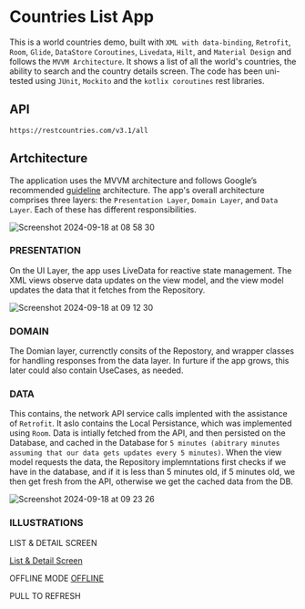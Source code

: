 # Countries List App
This is a world countries demo, built with `XML with data-binding`, `Retrofit`, `Room`, `Glide`, `DataStore`  `Coroutines`, `Livedata`, `Hilt`, and `Material Design` and follows the `MVVM Architecture`. It shows a list of all the world's countries, the ability to search and the country details screen. The code has been uni-tested using `JUnit`, `Mockito` and the `kotlix coroutines` rest libraries.

## API 
```
https://restcountries.com/v3.1/all
```

## Artchitecture
The application uses the MVVM architecture and follows Google’s recommended [guideline](https://developer.android.com/topic/architecture) architecture. The app's overall architecture comprises three layers: the `Presentation Layer`, `Domain Layer`, and `Data Layer`. 
Each of these has different responsibilities. 

![Screenshot 2024-09-18 at 08 58 30](https://github.com/user-attachments/assets/07f95f4f-15db-4061-8b89-39b5de682857)

### PRESENTATION
On the UI Layer, the app uses LiveData for reactive state management. The XML views  observe data updates on the view model, and the view model updates the data that it fetches from the Repository.

![Screenshot 2024-09-18 at 09 12 30](https://github.com/user-attachments/assets/fe433e2c-fb5c-41fd-bae7-2828f14887bd)

### DOMAIN
The Domian layer, currenctly consits of the Repostory, and wrapper classes for handling responses from the data layer. In furture if the app grows, this later could also contain UseCases, as needed.

### DATA
This contains, the network API service calls implented with the assistance of `Retrofit`. It aslo contains the Local Persistance, which was implemented using `Room`. Data is intially fetched from the API, and then persisted on the Database, and cached in the Database for `5 minutes (abitrary minutes assuming that our data gets updates every 5 minutes)`. When the view model requests the data, the Repository implemntations first checks if we have in the database, and if it is less than 5 minutes old, if 5 minutes old, we then get fresh from the API, otherwise we get the cached data from the DB.

![Screenshot 2024-09-18 at 09 23 26](https://github.com/user-attachments/assets/5251c06d-b57e-4b46-997e-473a5d74aed2)

### ILLUSTRATIONS
LIST & DETAIL SCREEN

[List & Detail Screen](https://github.com/user-attachments/assets/faef1e54-2889-460f-8838-5012d9eb7a2e)

OFFLINE MODE
[OFFLINE](https://github.com/user-attachments/assets/f751876d-db0e-4206-86fe-d35676a37225)



PULL TO REFRESH








